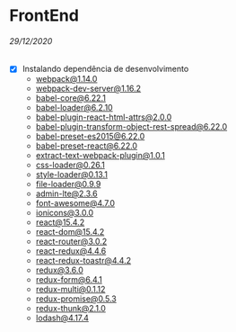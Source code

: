 # FrontEnd

###### 29/12/2020

- [x] Instalando dependência de desenvolvimento
  - webpack@1.14.0
  - webpack-dev-server@1.16.2
  - babel-core@6.22.1
  - babel-loader@6.2.10
  - babel-plugin-react-html-attrs@2.0.0
  - babel-plugin-transform-object-rest-spread@6.22.0
  - babel-preset-es2015@6.22.0
  - babel-preset-react@6.22.0
  - extract-text-webpack-plugin@1.0.1
  - css-loader@0.26.1
  - style-loader@0.13.1
  - file-loader@0.9.9
  - admin-lte@2.3.6
  - font-awesome@4.7.0
  - ionicons@3.0.0
  - react@15.4.2
  - react-dom@15.4.2
  - react-router@3.0.2
  - react-redux@4.4.6
  - react-redux-toastr@4.4.2
  - redux@3.6.0
  - redux-form@6.4.1
  - redux-multi@0.1.12
  - redux-promise@0.5.3
  - redux-thunk@2.1.0
  - lodash@4.17.4

